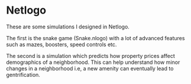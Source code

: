 # Netlogo

These are some simulations I designed in Netlogo.

The first is the snake game (Snake.nlogo) with a lot of advanced features such as mazes, boosters, speed controls etc.

The second is a simulation which predicts how property prices affect demographics of a neighborhood. This can help understand how minor changes in a neighborhood i.e, a new amenity can eventually lead to gentrification.
